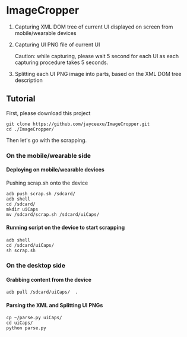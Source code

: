 # ImageCropper
1. Capturing XML DOM tree of current UI displayed on screen from mobile/wearable devices
2. Capturing UI PNG file of current UI

   Caution: while capturing, please wait 5 second for each UI as each capturing procedure takes 5 seconds.
3. Splitting each UI PNG image into parts, based on the XML DOM tree description

## Tutorial
First, please download this project  
```
git clone https://github.com/jayceexu/ImageCropper.git
cd ./ImageCropper/
```
Then let's go with the scrapping.

### On the mobile/wearable side
#### Deploying on mobile/wearable devices
Pushing scrap.sh onto the device
```
adb push scrap.sh /sdcard/ 
adb shell
cd /sdcard/
mkdir uiCaps
mv /sdcard/scrap.sh /sdcard/uiCaps/
```

#### Running script on the device to start scrapping
```
adb shell 
cd /sdcard/uiCaps/
sh scrap.sh
```

### On the desktop side
#### Grabbing content from the device
```
adb pull /sdcard/uiCaps/  .
```
#### Parsing the XML and Splitting UI PNGs
```
cp ~/parse.py uiCaps/
cd uiCaps/
python parse.py
```

